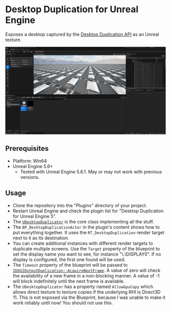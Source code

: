 # Desktop Duplication for Unreal Engine

Exposes a desktop captured by the [Desktop Duplication API](https://learn.microsoft.com/en-us/windows/win32/direct3ddxgi/desktop-dup-api) as an Unreal texture.

![](./Docs/sample.png)

## Prerequisites
* Platform: Win64
* Unreal Engine 5.6+
    * Tested with Unreal Engine 5.6.1. May or may not work with previous versions.
 
## Usage
* Clone the repository into the "Plugins" directory of your project.
* Restart Unreal Engine and check the plugin list for "Desktop Duplication for Unreal Engine 5".
* The [`UDesktopDuplicator`](Source/UnrealDesktopDuplication/Public/DesktopDuplicator.h) is the core class implementing all the stuff.
* The `BP_DesktopDuplicationActor` in the plugin's content shows how to put everything together. It uses the `RT_DesktopDuplication` render target next to it as its destination.
* You can create additional instances with different render targets to duplicate multiple screens. Use the `Target` property of the blueprint to set the display name you want to see, for instance "\\.\DISPLAY0". If no display is configured, the first one found will be used.
* The `Timeout` property of the blueprint will be passed to [`IDXGIOutputDuplication::AcquireNextFrame`](https://learn.microsoft.com/en-us/windows/win32/api/dxgi1_2/nf-dxgi1_2-idxgioutputduplication-acquirenextframe). A value of zero will check the availability of a new frame in a non-blocking manner. A value of -1 will block indefinitely until the next frame is available.
* The `UDesktopDuplicator` has a property named `AllowGpuCopy` which allows direct texture to texture copies if the underlying RHI is Direct3D 11. This is not exposed via the Blueprint, because I was unable to make it work reliably until now! You should not use this.
